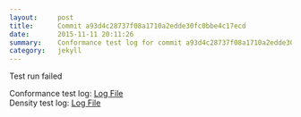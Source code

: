 ```yaml
---
layout:     post
title:      Commit a93d4c28737f08a1710a2edde30fc0bbe4c17ecd
date:       2015-11-11 20:11:26
summary:    Conformance test log for commit a93d4c28737f08a1710a2edde30fc0bbe4c17ecd.
category:   jekyll
---
```


Test run failed

Conformance test log: [Log File](http://s3-us-west-2.amazonaws.com/kraken-e2e-logs/conformance/kraken_a93d4c28737f08a1710a2edde30fc0bbe4c17ecd_conformance.log)   
Density test log: [Log File](http://s3-us-west-2.amazonaws.com/kraken-e2e-logs/conformance/kraken_a93d4c28737f08a1710a2edde30fc0bbe4c17ecd_density.log)    
